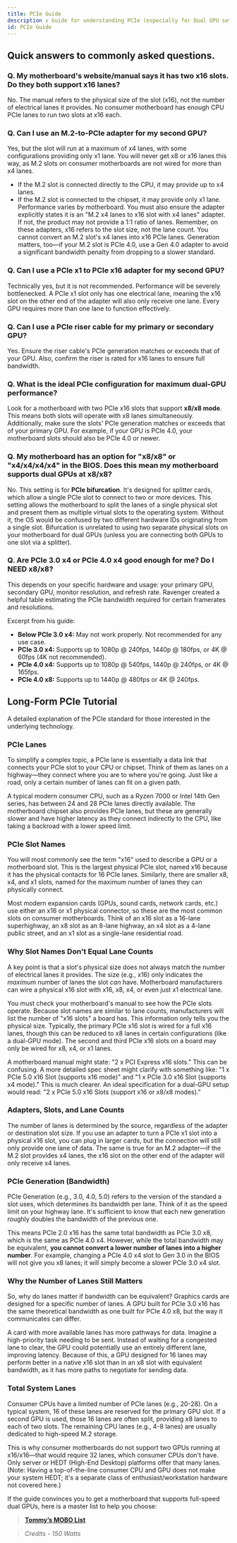 ```yaml
---
title: PCIe Guide
description : Guide for understanding PCIe (especially for Dual GPU setup)
id: PCIe Guide
---
```


## Quick answers to commonly asked questions.

### Q. My motherboard's website/manual says it has two x16 slots. Do they both support x16 lanes?

No. The manual refers to the physical size of the slot (x16), not the number of electrical lanes it provides. No consumer motherboard has enough CPU PCIe lanes to run two slots at x16 each.

### Q. Can I use an M.2-to-PCIe adapter for my second GPU?

Yes, but the slot will run at a maximum of x4 lanes, with some configurations providing only x1 lane. You will never get x8 or x16 lanes this way, as M.2 slots on consumer motherboards are not wired for more than x4 lanes.
*   If the M.2 slot is connected directly to the CPU, it may provide up to x4 lanes.
*   If the M.2 slot is connected to the chipset, it may provide only x1 lane.
Performance varies by motherboard. You must also ensure the adapter explicitly states it is an "M.2 x4 lanes to x16 slot with x4 lanes" adapter. If not, the product may not provide a 1:1 ratio of lanes. Remember, on these adapters, x16 refers to the slot size, not the lane count. You cannot convert an M.2 slot's x4 lanes into x16 PCIe lanes. Generation matters, too—if your M.2 slot is PCIe 4.0, use a Gen 4.0 adapter to avoid a significant bandwidth penalty from dropping to a slower standard.

### Q. Can I use a PCIe x1 to PCIe x16 adapter for my second GPU?

Technically yes, but it is not recommended. Performance will be severely bottlenecked. A PCIe x1 slot only has one electrical lane, meaning the x16 slot on the other end of the adapter will also only receive one lane. Every GPU requires more than one lane to function effectively.

### Q. Can I use a PCIe riser cable for my primary or secondary GPU?

Yes. Ensure the riser cable's PCIe generation matches or exceeds that of your GPU. Also, confirm the riser is rated for x16 lanes to ensure full bandwidth.

### Q. What is the ideal PCIe configuration for maximum dual-GPU performance?

Look for a motherboard with two PCIe x16 slots that support **x8/x8 mode**. This means both slots will operate with x8 lanes simultaneously. Additionally, make sure the slots' PCIe generation matches or exceeds that of your primary GPU. For example, if your GPU is PCIe 4.0, your motherboard slots should also be PCIe 4.0 or newer.

### Q. My motherboard has an option for "x8/x8" or "x4/x4/x4/x4" in the BIOS. Does this mean my motherboard supports dual GPUs at x8/x8?

No. This setting is for **PCIe bifurcation**. It's designed for splitter cards, which allow a single PCIe slot to connect to two or more devices. This setting allows the motherboard to split the lanes of a single physical slot and present them as multiple virtual slots to the operating system. Without it, the OS would be confused by two different hardware IDs originating from a single slot. Bifurcation is unrelated to using two separate physical slots on your motherboard for dual GPUs (unless you are connecting both GPUs to one slot via a splitter).

### Q. Are PCIe 3.0 x4 or PCIe 4.0 x4 good enough for me? Do I NEED x8/x8?

This depends on your specific hardware and usage: your primary GPU, secondary GPU, monitor resolution, and refresh rate. Ravenger created a helpful table estimating the PCIe bandwidth required for certain framerates and resolutions.

Excerpt from his guide:
*   **Below PCIe 3.0 x4:** May not work properly. Not recommended for any use case.
*   **PCIe 3.0 x4:** Supports up to 1080p @ 240fps, 1440p @ 180fps, or 4K @ 60fps (4K not recommended).
*   **PCIe 4.0 x4:** Supports up to 1080p @ 540fps, 1440p @ 240fps, or 4K @ 165fps.
*   **PCIe 4.0 x8:** Supports up to 1440p @ 480fps or 4K @ 240fps.

## Long-Form PCIe Tutorial

A detailed explanation of the PCIe standard for those interested in the underlying technology.

### PCIe Lanes
To simplify a complex topic, a PCIe lane is essentially a data link that connects your PCIe slot to your CPU or chipset. Think of them as lanes on a highway—they connect where you are to where you're going. Just like a road, only a certain number of lanes can fit on a given path.

A typical modern consumer CPU, such as a Ryzen 7000 or Intel 14th Gen series, has between 24 and 28 PCIe lanes directly available. The motherboard chipset also provides PCIe lanes, but these are generally slower and have higher latency as they connect indirectly to the CPU, like taking a backroad with a lower speed limit.

### PCIe Slot Names
You will most commonly see the term "x16" used to describe a GPU or a motherboard slot. This is the largest physical PCIe slot, named x16 because it has the physical contacts for 16 PCIe lanes. Similarly, there are smaller x8, x4, and x1 slots, named for the maximum number of lanes they can physically connect.

Most modern expansion cards (GPUs, sound cards, network cards, etc.) use either an x16 or x1 physical connector, so these are the most common slots on consumer motherboards. Think of an x16 slot as a 16-lane superhighway, an x8 slot as an 8-lane highway, an x4 slot as a 4-lane public street, and an x1 slot as a single-lane residential road.

### Why Slot Names Don't Equal Lane Counts
A key point is that a slot's physical size does not always match the number of electrical lanes it provides. The size (e.g., x16) only indicates the *maximum* number of lanes the slot *can* have. Motherboard manufacturers can wire a physical x16 slot with x16, x8, x4, or even just x1 electrical lane.

You must check your motherboard's manual to see how the PCIe slots operate. Because slot names are similar to lane counts, manufacturers will list the number of "x16 slots" a board has. This information only tells you the physical size. Typically, the primary PCIe x16 slot is wired for a full x16 lanes, though this can be reduced to x8 lanes in certain configurations (like a dual-GPU mode). The second and third PCIe x16 slots on a board may only be wired for x8, x4, or x1 lanes.

A motherboard manual might state: "2 x PCI Express x16 slots." This can be confusing. A more detailed spec sheet might clarify with something like: "1 x PCIe 5.0 x16 Slot (supports x16 mode)" and "1 x PCIe 3.0 x16 Slot (supports x4 mode)." This is much clearer. An ideal specification for a dual-GPU setup would read: "2 x PCIe 5.0 x16 Slots (support x16 or x8/x8 modes)."

### Adapters, Slots, and Lane Counts
The number of lanes is determined by the source, regardless of the adapter or destination slot size. If you use an adapter to turn a PCIe x1 slot into a physical x16 slot, you can plug in larger cards, but the connection will still only provide one lane of data. The same is true for an M.2 adapter—if the M.2 slot provides x4 lanes, the x16 slot on the other end of the adapter will only receive x4 lanes.

### PCIe Generation (Bandwidth)
PCIe Generation (e.g., 3.0, 4.0, 5.0) refers to the version of the standard a slot uses, which determines its bandwidth per lane. Think of it as the speed limit on your highway lane. It's sufficient to know that each new generation roughly doubles the bandwidth of the previous one.

This means PCIe 2.0 x16 has the same total bandwidth as PCIe 3.0 x8, which is the same as PCIe 4.0 x4. However, while the total bandwidth may be equivalent, **you cannot convert a lower number of lanes into a higher number**. For example, changing a PCIe 4.0 x4 slot to Gen 3.0 in the BIOS will not give you x8 lanes; it will simply become a slower PCIe 3.0 x4 slot.

### Why the Number of Lanes Still Matters
So, why do lanes matter if bandwidth can be equivalent? Graphics cards are designed for a specific number of lanes. A GPU built for PCIe 3.0 x16 has the same theoretical bandwidth as one built for PCIe 4.0 x8, but the way it communicates can differ.

A card with more available lanes has more pathways for data. Imagine a high-priority task needing to be sent. Instead of waiting for a congested lane to clear, the GPU could potentially use an entirely different lane, improving latency. Because of this, a GPU designed for 16 lanes may perform better in a native x16 slot than in an x8 slot with equivalent bandwidth, as it has more paths to negotiate for sending data.

### Total System Lanes
Consumer CPUs have a limited number of PCIe lanes (e.g., 20-28). On a typical system, 16 of these lanes are reserved for the primary GPU slot. If a second GPU is used, those 16 lanes are often split, providing x8 lanes to each of two slots. The remaining CPU lanes (e.g., 4-8 lanes) are usually dedicated to high-speed M.2 storage.

This is why consumer motherboards do not support two GPUs running at x16/x16—that would require 32 lanes, which consumer CPUs don't have. Only server or HEDT (High-End Desktop) platforms offer that many lanes. (Note: Having a top-of-the-line consumer CPU and GPU does not make your system HEDT; it's a separate class of enthusiast/workstation hardware not covered here.)

If the guide convinces you to get a motherboard that supports full-speed dual GPUs, here is a master list to help you choose:

> **[Tommy’s MOBO List](https://docs.google.com/document/d/e/2PACX-1vQx7SM9-SU_YdCxXNgVGcNFLLHL5mrWzliRvq4Gi4wytsbh2HCsc9AaCEFrx8Lao5-ttHoDYKM8A7UE/pub)**

> *Credits - 150 Watts*
